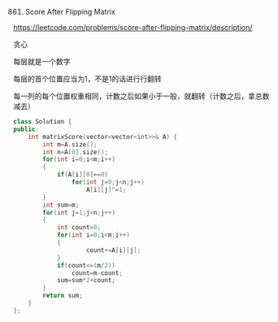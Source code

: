 861. Score After Flipping Matrix

https://leetcode.com/problems/score-after-flipping-matrix/description/

贪心

每层就是一个数字

每层的首个位置应当为1，不是1的话进行行翻转

每一列的每个位置权重相同，计数之后如果小于一般，就翻转（计数之后，拿总数减去）

```c++
class Solution {
public:
    int matrixScore(vector<vector<int>>& A) {
        int m=A.size();
        int n=A[0].size();
        for(int i=0;i<m;i++)
        {
            if(A[i][0]==0)
                for(int j=0;j<n;j++)
                    A[i][j]^=1;
        }
        int sum=m;
        for(int j=1;j<n;j++)
        {
            int count=0;
            for(int i=0;i<m;i++)
            {
                    count+=A[i][j];
            }
            if(count<=(m/2))
                count=m-count;
            sum=sum*2+count;
        }
        return sum;
    }
};
```

